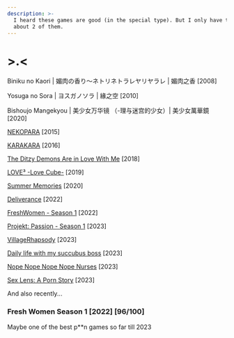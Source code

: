 ```yaml
---
description: >-
  I heard these games are good (in the special type). But I only have tried
  about 2 of them.
---
```


# >.<

Biniku no Kaori | 媚肉の香り～ネトリネトラレヤリヤラレ | 媚肉之香 \[2008]

Yosuga no Sora | ヨスガノソラ | 緣之空 \[2010]

Bishoujo Mangekyou | 美少女万华镜 （-理与迷宫的少女）| 美少女萬華鏡 \[2020]

[NEKOPARA](https://store.steampowered.com/app/385800/?snr=1\_wishlist\_4\_\_wishlist-capsule) \[2015]

[KARAKARA](https://store.steampowered.com/app/487430/?snr=1\_wishlist\_4\_\_wishlist-capsule) \[2016]

[The Ditzy Demons Are in Love With Me](https://store.steampowered.com/app/802870/?snr=1\_wishlist\_4\_\_wishlist-capsule) \[2018]

[LOVE³ -Love Cube-](https://store.steampowered.com/app/939600/?snr=1\_wishlist\_4\_\_wishlist-capsule) \[2019]

[Summer Memories](https://store.steampowered.com/app/1227890/?snr=1\_wishlist\_4\_\_wishlist-capsule) \[2020]

[Deliverance](https://store.steampowered.com/app/1916270/?snr=1\_wishlist\_4\_\_wishlist-capsule) \[2022]

[FreshWomen - Season 1](https://store.steampowered.com/app/1350650/?snr=1\_wishlist\_4\_\_wishlist-capsule) \[2022]

[Projekt: Passion - Season 1](https://store.steampowered.com/app/2173800/?snr=1\_wishlist\_4\_\_wishlist-capsule) \[2023]

[VillageRhapsody](https://store.steampowered.com/app/2109460/?snr=1\_wishlist\_4\_\_wishlist-capsule) \[2023]

[Daily life with my succubus boss](https://store.steampowered.com/app/2059310/?snr=1\_wishlist\_4\_\_wishlist-capsule) \[2023]

[Nope Nope Nope Nope Nurses](https://store.steampowered.com/app/2474940/?snr=1\_wishlist\_4\_\_wishlist-capsule) \[2023]

[Sex Lens: A Porn Story](https://store.steampowered.com/app/2624740/?snr=1\_wishlist\_4\_\_wishlist-capsule) \[2023]



And also recently...

### Fresh Women Season 1 \[2022] \[96/100]

Maybe one of the best p\*\*n games so far till 2023&#x20;
